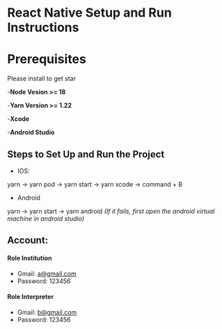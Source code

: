 # React Native Setup and Run Instructions

# Prerequisites

Please install to get star

-**Node Vesion >= 18**

-**Yarn Version >= 1.22**

-**Xcode**

-**Android Studio**

## Steps to Set Up and Run the Project

- IOS:

yarn -> yarn pod -> yarn start -> yarn xcode -> command + B

- Android

yarn -> yarn start -> yarn android
*(If it fails, first open the android virtual machine in android studio)*

## Account:

#### Role Institution

- Gmail: a@gmail.com
- Password: 123456

#### Role Interpreter

- Gmail: b@gmail.com
- Password: 123456
